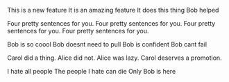 This is a new feature
It is an amazing feature
It does this thing
Bob helped

Four pretty sentences for you.
Four pretty sentences for you.
Four pretty sentences for you.
Four pretty sentences for you.

Bob is so coool
Bob doesnt need to pull
Bob is confident
Bob cant fail

Carol did a thing.
Alice did not.
Alice was lazy.
Carol deserves a promotion.

I hate all people
The people I hate can die
Only Bob is here